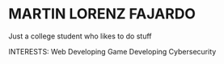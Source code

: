 # MARTIN LORENZ FAJARDO

Just a college student who likes to do stuff

INTERESTS:
Web Developing
Game Developing
Cybersecurity
